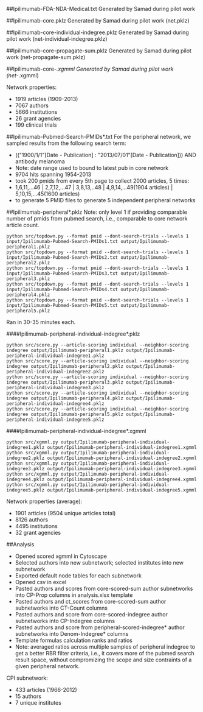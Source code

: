 ##Ipilimumab-FDA-NDA-Medical.txt
Generated by Samad during pilot work

##Ipilimumab-core.pklz
Generated by Samad during pilot work (net.pklz)

##Ipilimumab-core-individual-indegree.pklz
Generated by Samad during pilot work (net-individual-indegree.pklz)

##Ipilimumab-core-propagate-sum.pklz
Generated by Samad during pilot work (net-propagate-sum.pklz)

##Ipilimumab-core-*.xgmml
Generated by Samad during pilot work (net-*.xgmml)

Network properties:
* 1919 articles (1909-2013)
* 7067 authors
* 5666 institutions
* 26 grant agencies
* 199 clinical trials

##Ipilimumab-Pubmed-Search-PMIDs*.txt
For the peripheral network, we sampled results from the following search term:
* (("1900/1/1"[Date - Publication] : "2013/07/01"[Date - Publication])) AND antibody melanoma   
 * Note: date range used to bound to latest pub in core network
 * 9704 hits spanning 1954-2013 
  * took 200 pmids from every 5th page to collect 2000 articles, 5 times:
   * 1,6,11,...46 | 2,7,12,...47 | 3,8,13,..48 | 4,9,14,...49(1904 articles) | 5,10,15,...45(1600 articles)
   * to generate 5 PMID files to generate 5 independent peripheral networks

##Ipilimumab-peripheral*.pklz
Note: only level 1 if providing comparable number of pmids from pubmed search, i.e., comparable to core network article count.
```
python src/topdown.py --format pmid --dont-search-trials --levels 1 input/Ipilimumab-Pubmed-Search-PMIDs1.txt output/Ipilimumab-peripheral1.pklz
python src/topdown.py --format pmid --dont-search-trials --levels 1 input/Ipilimumab-Pubmed-Search-PMIDs2.txt output/Ipilimumab-peripheral2.pklz
python src/topdown.py --format pmid --dont-search-trials --levels 1 input/Ipilimumab-Pubmed-Search-PMIDs3.txt output/Ipilimumab-peripheral3.pklz
python src/topdown.py --format pmid --dont-search-trials --levels 1 input/Ipilimumab-Pubmed-Search-PMIDs4.txt output/Ipilimumab-peripheral4.pklz
python src/topdown.py --format pmid --dont-search-trials --levels 1 input/Ipilimumab-Pubmed-Search-PMIDs5.txt output/Ipilimumab-peripheral5.pklz
``` 
Ran in 30-35 minutes each.

####Ipilimumab-peripheral-individual-indegree*.pklz
```
python src/score.py --article-scoring individual --neighbor-scoring indegree output/Ipilimumab-peripheral1.pklz output/Ipilimumab-peripheral-individual-indegree1.pklz
python src/score.py --article-scoring individual --neighbor-scoring indegree output/Ipilimumab-peripheral2.pklz output/Ipilimumab-peripheral-individual-indegree2.pklz
python src/score.py --article-scoring individual --neighbor-scoring indegree output/Ipilimumab-peripheral3.pklz output/Ipilimumab-peripheral-individual-indegree3.pklz
python src/score.py --article-scoring individual --neighbor-scoring indegree output/Ipilimumab-peripheral4.pklz output/Ipilimumab-peripheral-individual-indegree4.pklz
python src/score.py --article-scoring individual --neighbor-scoring indegree output/Ipilimumab-peripheral5.pklz output/Ipilimumab-peripheral-individual-indegree5.pklz
```

####Ipilimumab-peripheral-individual-indegree*.xgmml
```
python src/xgmml.py output/Ipilimumab-peripheral-individual-indegree1.pklz output/Ipilimumab-peripheral-individual-indegree1.xgmml
python src/xgmml.py output/Ipilimumab-peripheral-individual-indegree2.pklz output/Ipilimumab-peripheral-individual-indegree2.xgmml
python src/xgmml.py output/Ipilimumab-peripheral-individual-indegree3.pklz output/Ipilimumab-peripheral-individual-indegree3.xgmml
python src/xgmml.py output/Ipilimumab-peripheral-individual-indegree4.pklz output/Ipilimumab-peripheral-individual-indegree4.xgmml
python src/xgmml.py output/Ipilimumab-peripheral-individual-indegree5.pklz output/Ipilimumab-peripheral-individual-indegree5.xgmml
```

Network properties (average):
* 1901 articles (9504 unique articles total)
* 8126 authors
* 4495 institutions
* 32 grant agencies



##Analysis

* Opened scored xgmml in Cytoscape
* Selected authors into new subnetwork; selected institutes into new subnetwork
* Exported default node tables for each subnetwork
* Opened csv in excel
* Pasted authors and scores from core-scored-sum author subnetworks into CP-Prop columns in analysis.xlsx template
* Pasted authors and ct_scores from core-scored-sum author subnetworks into CT-Count columns
* Pasted authors and score from core-scored-indegree author subnetworks into CP-Indegree columns
* Pasted authors and score from peripheral-scored-indegree* author subnetworks into Denom-Indegree* columns
* Template formulas calculation ranks and ratios
* Note: averaged ratios across multiple samples of peripheral indegree to get a better RBR filter criteria, i.e., it covers more of the pubmed search result space, without compromizing the scope and size contraints of a given peripheral network. 


CPI subnetwork:
* 433 articles (1966-2012)
* 15 authors
* 7 unique institutes
